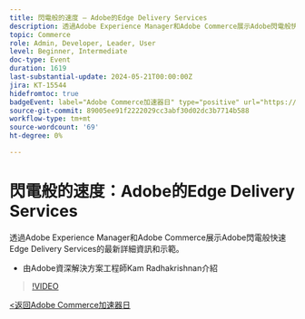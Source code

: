 ```yaml
---
title: 閃電般的速度 — Adobe的Edge Delivery Services
description: 透過Adobe Experience Manager和Adobe Commerce展示Adobe閃電般快速Edge Delivery Services的最新詳細資訊和示範。
topic: Commerce
role: Admin, Developer, Leader, User
level: Beginner, Intermediate
doc-type: Event
duration: 1619
last-substantial-update: 2024-05-21T00:00:00Z
jira: KT-15544
hidefromtoc: true
badgeEvent: label="Adobe Commerce加速器日" type="positive" url="https://experienceleague.adobe.com/en/docs/events/apac-commerce-recordings/2024/overview"
source-git-commit: 89005ee91f2222029cc3abf30d02dc3b7714b588
workflow-type: tm+mt
source-wordcount: '69'
ht-degree: 0%

---
```



# 閃電般的速度：Adobe的Edge Delivery Services

透過Adobe Experience Manager和Adobe Commerce展示Adobe閃電般快速Edge Delivery Services的最新詳細資訊和示範。

+ 由Adobe資深解決方案工程師Kam Radhakrishnan介紹

>[!VIDEO](https://video.tv.adobe.com/v/3429271/?learn=on)

[&lt;返回Adobe Commerce加速器日](./overview.md)
